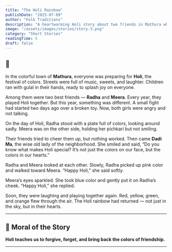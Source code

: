 ```yaml
---
title: "The Holi Rainbow"
publishDate: "2025-07-09"
author: "Folk Traditions"
description: "A heartwarming Holi story about two friends in Mathura who learn the meaning of forgiveness through colors."
image: "/assets/images/stories/story-3.png"
category: "Short Stories"
readingTime: 5
draft: false
---
```


## 🌈

In the colorful town of **Mathura**, everyone was preparing for **Holi**, the festival of colors. Streets were full of music, sweets, and laughter. Children ran with gulal in their hands, ready to splash joy on everyone.

Among them were two best friends — **Radha** and **Meera**. Every year, they played Holi together. But this year, something was different. A small fight had started two days ago over a broken toy. Now, both girls were angry and not talking.

On the day of Holi, Radha stood with a plate full of colors, looking around sadly. Meera was on the other side, holding her pichkari but not smiling.

Their friends tried to cheer them up, but nothing worked. Then came **Dadi Ma**, the wise old lady of the neighborhood. She smiled and said, “Do you know what makes Holi special? It’s not just the colors on our face, but the colors in our hearts.”

Radha and Meera looked at each other. Slowly, Radha picked up pink color and walked toward Meera. “Happy Holi,” she said softly.

Meera’s eyes sparkled. She took blue color and gently put it on Radha’s cheek. “Happy Holi,” she replied.

Soon, they were laughing and playing together again. Red, yellow, green, and orange flew through the air. The Holi rainbow had returned — not just in the sky, but in their hearts.

---

## 🌼 Moral of the Story

**Holi teaches us to forgive, forget, and bring back the colors of friendship.**

---
